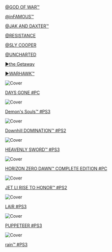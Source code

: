 <!-- 

<details>
<summary>layout: page
title: "SONY"
permalink: https://jeuxsf.github.io/JSF/sony/

</details>
  
#### hidden field with metadata

-->

[@GOD OF WAR™]()

[@inFAMOUS™]()

[@JAK AND DAXTER™]()

[@RESISTANCE]()

[@SLY COOPER]()

[@UNCHARTED]()

[►the Getaway](theGetaway.md)

[►WARHAWK™]()

![Cover](https://www.mobygames.com/images/covers/l/739516-days-gone-windows-front-cover.jpg)

[DAYS GONE #PC]()

![Cover](https://www.mobygames.com/images/covers/l/670843-demon-s-souls-playstation-3-front-cover.jpg)

[Demon's Souls™ #PS3](https://ouo.io/e9VJXn)

![Cover](https://www.mobygames.com/images/covers/l/728378-downhill-domination-playstation-2-front-cover.jpg)

[Downhill DOMINATION™ #PS2]()

![Cover](https://www.mobygames.com/images/covers/l/129602-heavenly-sword-playstation-3-front-cover.jpg)

[HEAVENLY SWORD™ #PS3](https://ouo.io/a4Fk9A)

![Cover](https://www.mobygames.com/images/covers/l/677031-horizon-zero-dawn-complete-edition-windows-front-cover.jpg)

[HORIZON ZERO DAWN™ COMPLETE EDITION #PC]()

![Cover](https://www.mobygames.com/images/covers/l/38227-rise-to-honor-playstation-2-front-cover.jpg)

[JET LI RISE TO HONOR™ #PS2]()

![Cover](https://www.mobygames.com/images/covers/s/108253-lair-playstation-3-front-cover.jpg)

[LAIR #PS3]()

![Cover](https://www.mobygames.com/images/covers/l/290125-puppeteer-playstation-3-front-cover.jpg)

[PUPPETEER #PS3]()

![Cover](https://www.mobygames.com/images/covers/l/304789-rain-playstation-3-front-cover.jpg)

[rain™ #PS3]()

